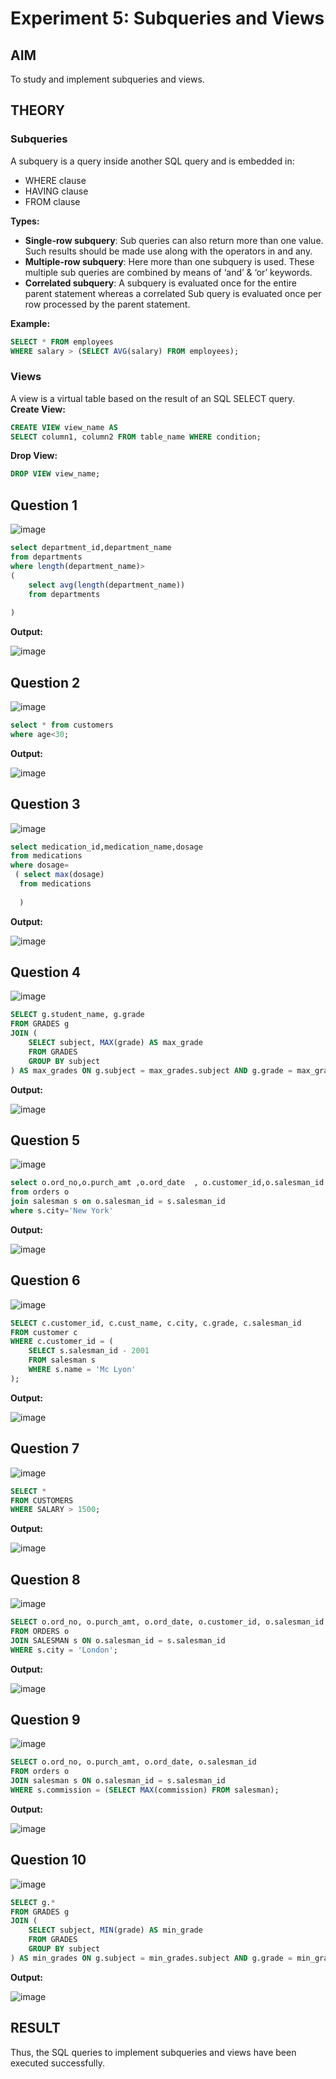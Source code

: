 # Experiment 5: Subqueries and Views

## AIM
To study and implement subqueries and views.

## THEORY

### Subqueries
A subquery is a query inside another SQL query and is embedded in:
- WHERE clause
- HAVING clause
- FROM clause

**Types:**
- **Single-row subquery**:
  Sub queries can also return more than one value. Such results should be made use along with the operators in and any.
- **Multiple-row subquery**:
  Here more than one subquery is used. These multiple sub queries are combined by means of ‘and’ & ‘or’ keywords.
- **Correlated subquery**:
  A subquery is evaluated once for the entire parent statement whereas a correlated Sub query is evaluated once per row processed by the parent statement.

**Example:**
```sql
SELECT * FROM employees
WHERE salary > (SELECT AVG(salary) FROM employees);
```
### Views
A view is a virtual table based on the result of an SQL SELECT query.
**Create View:**
```sql
CREATE VIEW view_name AS
SELECT column1, column2 FROM table_name WHERE condition;
```
**Drop View:**
```sql
DROP VIEW view_name;
```

**Question 1**
--
![image](https://github.com/user-attachments/assets/12286628-97ab-4023-aed3-1f2fa7928562)


```sql
select department_id,department_name
from departments
where length(department_name)>
(
    select avg(length(department_name))
    from departments
    
)
```

**Output:**

![image](https://github.com/user-attachments/assets/c41d88f0-cc9c-4b89-9a2c-065a4a32ab23)


**Question 2**
---
![image](https://github.com/user-attachments/assets/9f209c00-ff38-4353-9052-641f98a70432)

```sql
select * from customers
where age<30;
```

**Output:**

![image](https://github.com/user-attachments/assets/4ecc3c05-00e7-4368-97c5-be5386563020)


**Question 3**
---
![image](https://github.com/user-attachments/assets/3c5d7980-2555-4357-aba8-97bb5e838c98)


```sql
select medication_id,medication_name,dosage
from medications
where dosage=
 ( select max(dosage)
  from medications
 
  )
```

**Output:**

![image](https://github.com/user-attachments/assets/95cf3878-87e3-44b3-8759-a74ec9fb66dc)


**Question 4**
---
![image](https://github.com/user-attachments/assets/97ac191f-18ad-4568-9a70-dc9b0b74df66)


```sql
SELECT g.student_name, g.grade
FROM GRADES g
JOIN (
    SELECT subject, MAX(grade) AS max_grade
    FROM GRADES
    GROUP BY subject
) AS max_grades ON g.subject = max_grades.subject AND g.grade = max_grades.max_grade;

```

**Output:**

![image](https://github.com/user-attachments/assets/d0d1a01b-cf32-407f-ae71-e8f47a0785ce)


**Question 5**
---
![image](https://github.com/user-attachments/assets/d1e741fb-ab29-497a-a665-1e3d6dfae401)


```sql
select o.ord_no,o.purch_amt ,o.ord_date  , o.customer_id,o.salesman_id
from orders o
join salesman s on o.salesman_id = s.salesman_id
where s.city='New York'
```

**Output:**

![image](https://github.com/user-attachments/assets/ba7ad4e1-ed44-4a97-8f08-ce950df30333)


**Question 6**
---
![image](https://github.com/user-attachments/assets/a057357e-dce8-42cf-b271-c6f6d7cae4b3)


```sql
SELECT c.customer_id, c.cust_name, c.city, c.grade, c.salesman_id
FROM customer c
WHERE c.customer_id = (
    SELECT s.salesman_id - 2001
    FROM salesman s
    WHERE s.name = 'Mc Lyon'
);

```

**Output:**

![image](https://github.com/user-attachments/assets/c633c053-1209-4185-9dd4-49212e09b3a9)


**Question 7**
---
![image](https://github.com/user-attachments/assets/69222a00-cc19-43ff-8a2c-aaccafdeb359)


```sql
SELECT *
FROM CUSTOMERS
WHERE SALARY > 1500;

```

**Output:**

![image](https://github.com/user-attachments/assets/d48d7664-70b4-41b0-a48a-47f3bebee77e)


**Question 8**
---
![image](https://github.com/user-attachments/assets/309ed75f-13f5-46f4-94d6-42bc9e2f8884)


```sql
SELECT o.ord_no, o.purch_amt, o.ord_date, o.customer_id, o.salesman_id
FROM ORDERS o
JOIN SALESMAN s ON o.salesman_id = s.salesman_id
WHERE s.city = 'London';

```

**Output:**

![image](https://github.com/user-attachments/assets/be531b06-c6b6-4428-92c1-46a0fe559f3c)


**Question 9**
---
![image](https://github.com/user-attachments/assets/2ef7a70f-03fa-4f18-be15-0835b0231e52)


```sql
SELECT o.ord_no, o.purch_amt, o.ord_date, o.salesman_id
FROM orders o
JOIN salesman s ON o.salesman_id = s.salesman_id
WHERE s.commission = (SELECT MAX(commission) FROM salesman);

```

**Output:**

![image](https://github.com/user-attachments/assets/2825286f-ba2a-4925-b28e-9b93eb9b874a)


**Question 10**
---
![image](https://github.com/user-attachments/assets/6ffd68b3-9c98-4d57-8c4e-edfe2825eb47)


```sql
SELECT g.*
FROM GRADES g
JOIN (
    SELECT subject, MIN(grade) AS min_grade
    FROM GRADES
    GROUP BY subject
) AS min_grades ON g.subject = min_grades.subject AND g.grade = min_grades.min_grade;

```

**Output:**

![image](https://github.com/user-attachments/assets/2d5f02d3-6576-4ec1-bf5c-90c8e306dea1)


## RESULT
Thus, the SQL queries to implement subqueries and views have been executed successfully.
